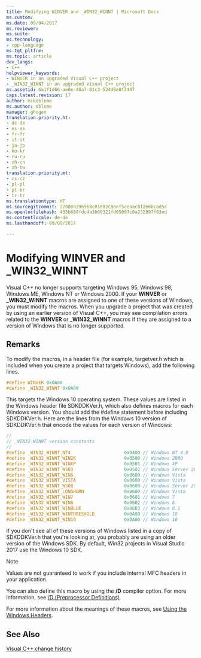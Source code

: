 ```yaml
---
title: Modifying WINVER and _WIN32_WINNT | Microsoft Docs
ms.custom: 
ms.date: 09/04/2017
ms.reviewer: 
ms.suite: 
ms.technology:
- cpp-language
ms.tgt_pltfrm: 
ms.topic: article
dev_langs:
- C++
helpviewer_keywords:
- WINVER in an upgraded Visual C++ project
- _WIN32_WINNT in an upgraded Visual C++ project
ms.assetid: 6a1f1d66-ae0e-48a7-81c3-524d8e8f3447
caps.latest.revision: 17
author: mikeblome
ms.author: mblome
manager: ghogen
translation.priority.ht:
- de-de
- es-es
- fr-fr
- it-it
- ja-jp
- ko-kr
- ru-ru
- zh-cn
- zh-tw
translation.priority.mt:
- cs-cz
- pl-pl
- pt-br
- tr-tr
ms.translationtype: HT
ms.sourcegitcommit: 22000a296568c01082c9aef5ceaac8f266bcad5c
ms.openlocfilehash: 435b888fdc4a3b69321fd65097c0a232897f83ed
ms.contentlocale: de-de
ms.lasthandoff: 09/08/2017

---
```

# <a name="modifying-winver-and-win32winnt"></a>Modifying WINVER and _WIN32_WINNT

Visual C++ no longer supports targeting Windows 95, Windows 98, Windows ME, Windows NT or Windows 2000. If your **WINVER** or **_WIN32_WINNT** macros are assigned to one of these versions of Windows, you must modify the macros. When you upgrade a project that was created by using an earlier version of Visual C++, you may see compilation errors related to the **WINVER** or **_WIN32_WINNT** macros if they are assigned to a version of Windows that is no longer supported.  
  
## <a name="remarks"></a>Remarks  

To modify the macros, in a header file (for example, targetver.h which is included when you create a project that targets Windows), add the following lines.  
  
```C  
#define WINVER 0x0A00  
#define _WIN32_WINNT 0x0A00  
```  
  
This targets the Windows 10 operating system. These values are listed in the Windows header file SDKDDKVer.h, which also defines macros for each Windows version. You should add the #define statement before including SDKDDKVer.h. Here are the lines from the Windows 10 version of SDKDDKVer.h that encode the values for each version of Windows:  
  
```C  
//  
// _WIN32_WINNT version constants  
//  
#define _WIN32_WINNT_NT4                    0x0400 // Windows NT 4.0  
#define _WIN32_WINNT_WIN2K                  0x0500 // Windows 2000  
#define _WIN32_WINNT_WINXP                  0x0501 // Windows XP  
#define _WIN32_WINNT_WS03                   0x0502 // Windows Server 2003  
#define _WIN32_WINNT_WIN6                   0x0600 // Windows Vista  
#define _WIN32_WINNT_VISTA                  0x0600 // Windows Vista  
#define _WIN32_WINNT_WS08                   0x0600 // Windows Server 2008  
#define _WIN32_WINNT_LONGHORN               0x0600 // Windows Vista  
#define _WIN32_WINNT_WIN7                   0x0601 // Windows 7  
#define _WIN32_WINNT_WIN8                   0x0602 // Windows 8  
#define _WIN32_WINNT_WINBLUE                0x0603 // Windows 8.1  
#define _WIN32_WINNT_WINTHRESHOLD           0x0A00 // Windows 10  
#define _WIN32_WINNT_WIN10                  0x0A00 // Windows 10  
```  
  
If you don't see all of these versions of Windows listed in a copy of SDKDDKVer.h that you're looking at, you probably are using an older version of the Windows SDK. By default, Win32 projects in Visual Studio 2017 use the Windows 10 SDK.   
  
> [!NOTE]
>  Values are not guaranteed to work if you include internal MFC headers in your application.  
  
You can also define this macro by using the **/D** compiler option. For more information, see [/D (Preprocessor Definitions)](../build/reference/d-preprocessor-definitions.md).  
  
For more information about the meanings of these macros, see [Using the Windows Headers](https://msdn.microsoft.com/library/windows/desktop/aa383745).  
  
## <a name="see-also"></a>See Also  

[Visual C++ change history](..\porting\visual-cpp-change-history-2003-2015.md)

